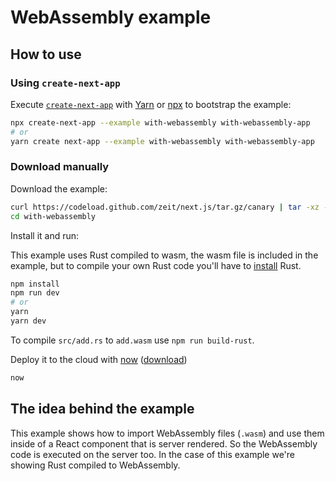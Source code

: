 # WebAssembly example

## How to use

### Using `create-next-app`

Execute [`create-next-app`](https://github.com/zeit/next.js/tree/canary/packages/create-next-app) with [Yarn](https://yarnpkg.com/lang/en/docs/cli/create/) or [npx](https://github.com/zkat/npx#readme) to bootstrap the example:

```bash
npx create-next-app --example with-webassembly with-webassembly-app
# or
yarn create next-app --example with-webassembly with-webassembly-app
```

### Download manually

Download the example:

```bash
curl https://codeload.github.com/zeit/next.js/tar.gz/canary | tar -xz --strip=2 next.js-canary/examples/with-webassembly
cd with-webassembly
```

Install it and run:

This example uses Rust compiled to wasm, the wasm file is included in the example, but to compile your own Rust code you'll have to [install](https://www.rust-lang.org/learn/get-started) Rust.

```bash
npm install
npm run dev
# or
yarn
yarn dev
```

To compile `src/add.rs` to `add.wasm` use `npm run build-rust`.

Deploy it to the cloud with [now](https://zeit.co/now) ([download](https://zeit.co/download))

```bash
now
```

## The idea behind the example

This example shows how to import WebAssembly files (`.wasm`) and use them inside of a React component that is server rendered. So the WebAssembly code is executed on the server too. In the case of this example we're showing Rust compiled to WebAssembly.
